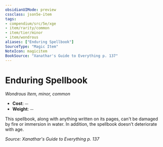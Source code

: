 ```yaml
---
obsidianUIMode: preview
cssclass: json5e-item
tags:
- compendium/src/5e/xge
- item/rarity/common
- item/tier/minor
- item/wondrous
aliases: ["Enduring Spellbook"]
SourceType: "Magic Item"
NoteIcon: magicitem
BookSource: "Xanathar's Guide to Everything p. 137"
---
```

# Enduring Spellbook
*Wondrous Item, minor, common*  

- **Cost**: ⏤
- **Weight**: ⏤

This spellbook, along with anything written on its pages, can't be damaged by fire or immersion in water. In addition, the spellbook doesn't deteriorate with age.

*Source: Xanathar's Guide to Everything p. 137*